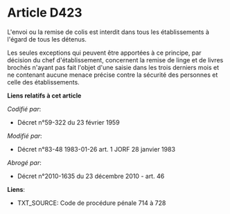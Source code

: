 # Article D423

L'envoi ou la remise de colis est interdit dans tous les établissements à l'égard de tous les détenus.

Les seules exceptions qui peuvent être apportées à ce principe, par décision du chef d'établissement, concernent la remise de
linge et de livres brochés n'ayant pas fait l'objet d'une saisie dans les trois derniers mois et ne contenant aucune menace
précise contre la sécurité des personnes et celle des établissements.

**Liens relatifs à cet article**

_Codifié par_:

  - Décret n°59-322 du 23 février 1959

_Modifié par_:

  - Décret n°83-48 1983-01-26 art. 1 JORF 28 janvier 1983

_Abrogé par_:

  - Décret n°2010-1635 du 23 décembre 2010 - art. 46

**Liens**:

  - TXT_SOURCE: Code de procédure pénale 714 à 728
